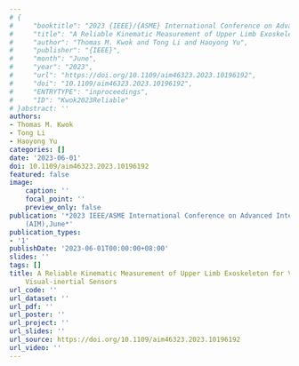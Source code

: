```yaml
---
# {
#     "booktitle": "2023 {IEEE}/{ASME} International Conference on Advanced Intelligent Mechatronics ({AIM})",
#     "title": "A Reliable Kinematic Measurement of Upper Limb Exoskeleton for VR Therapy with Visual-inertial Sensors",
#     "author": "Thomas M. Kwok and Tong Li and Haoyong Yu",
#     "publisher": "{IEEE}",
#     "month": "June",
#     "year": "2023",
#     "url": "https://doi.org/10.1109/aim46323.2023.10196192",
#     "doi": "10.1109/aim46323.2023.10196192",
#     "ENTRYTYPE": "inproceedings",
#     "ID": "Kwok2023Reliable"
# }abstract: ''
authors:
- Thomas M. Kwok
- Tong Li
- Haoyong Yu
categories: []
date: '2023-06-01'
doi: 10.1109/aim46323.2023.10196192
featured: false
image:
    caption: ''
    focal_point: ''
    preview_only: false
publication: '*2023 IEEE/ASME International Conference on Advanced Intelligent Mechatronics
    (AIM),June*'
publication_types:
- '1'
publishDate: '2023-06-01T00:00:00+08:00'
slides: ''
tags: []
title: A Reliable Kinematic Measurement of Upper Limb Exoskeleton for VR Therapy with
    Visual-inertial Sensors
url_code: ''
url_dataset: ''
url_pdf: ''
url_poster: ''
url_project: ''
url_slides: ''
url_source: https://doi.org/10.1109/aim46323.2023.10196192
url_video: ''
---
```

